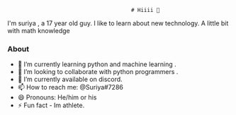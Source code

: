                                            # Hiiii 👋
I'm suriya , a 17 year old guy. I like to learn about new technology. A little bit with math knowledge

### About
- 🌱 I’m currently learning python and machine learning .
- 👯 I’m looking to collaborate with python programmers .
- 🔭 I’m currently available on discord.
- 📫 How to reach me: @Suriya#7286
- 😄 Pronouns: He/him or his
- ⚡ Fun fact - Im athlete. 
